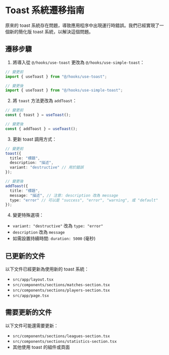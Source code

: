 # Toast 系統遷移指南

原來的 toast 系統存在問題，導致應用程序中出現運行時錯誤。我們已經實現了一個新的簡化版 toast 系統，以解決這個問題。

## 遷移步驟

1. 將導入從 `@/hooks/use-toast` 更改為 `@/hooks/use-simple-toast`：

```typescript
// 變更前
import { useToast } from "@/hooks/use-toast";

// 變更後
import { useToast } from "@/hooks/use-simple-toast";
```

2. 將 `toast` 方法更改為 `addToast`：

```typescript
// 變更前
const { toast } = useToast();

// 變更後
const { addToast } = useToast();
```

3. 更新 toast 調用方式：

```typescript
// 變更前
toast({
  title: "標題",
  description: "描述",
  variant: "destructive" // 用於錯誤
});

// 變更後
addToast({
  title: "標題",
  message: "描述", // 注意: description 改為 message
  type: "error" // 可以是 "success", "error", "warning", 或 "default"
});
```

4. 變更特殊選項：

- `variant: "destructive"` 改為 `type: "error"`
- `description` 改為 `message`
- 如需設置持續時間: `duration: 5000` (毫秒)

## 已更新的文件

以下文件已經更新為使用新的 toast 系統：

- `src/app/layout.tsx`
- `src/components/sections/matches-section.tsx`
- `src/components/sections/players-section.tsx`
- `src/app/page.tsx`

## 需要更新的文件

以下文件可能還需要更新：

- `src/components/sections/leagues-section.tsx`
- `src/components/sections/statistics-section.tsx`
- 其他使用 toast 的組件或頁面
